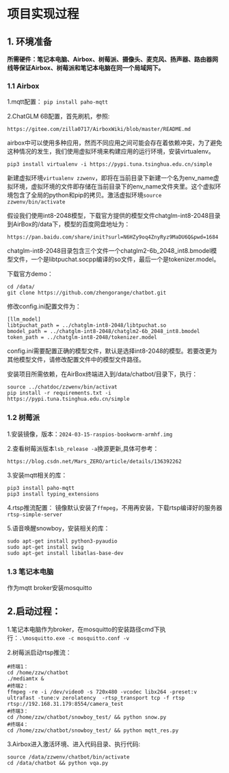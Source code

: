 # 项目实现过程

## 1. 环境准备
**所需硬件：笔记本电脑、Airbox、树莓派、摄像头、麦克风、扬声器、路由器网线等保证Airbox、树莓派和笔记本电脑在同一个局域网下。**
### 1.1 Airbox
1.mqtt配置：
`pip install paho-mqtt`

2.ChatGLM 6B配置，首先刷机，参照:
```
https://gitee.com/zilla0717/AirboxWiki/blob/master/README.md
```
airbox中可以使用多种应用，然而不同应用之间可能会存在着依赖冲突，为了避免这种情况的发生，我们使用虚拟环境来构建应用的运行环境，安装virtualenv。
```
pip3 install virtualenv -i https://pypi.tuna.tsinghua.edu.cn/simple
```
新建虚拟环境`virtualenv zzwenv`，即将在当前目录下新建一个名为env_name虚拟环境，虚拟环境的文件即存储在当前目录下的env_name文件夹里。这个虚拟环境包含了全局的python和pip的拷贝。激活虚拟环境`source zzwenv/bin/activate`

假设我们使用int8-2048模型，下载官方提供的模型文件chatglm-int8-2048目录到AirBox的/data下，模型的百度网盘地址为：
```
https://pan.baidu.com/share/init?surl=N6HZy9oq4ZnyRyz9MaDU6Q&pwd=1684
```

chatglm-int8-2048目录包含三个文件一个chatglm2-6b_2048_int8.bmodel模型文件，一个是libtpuchat.socpp编译的so文件，最后一个是tokenizer.model。

下载官方demo：
```
cd /data/
git clone https://github.com/zhengorange/chatbot.git
```
修改config.ini配置文件为：
```
[llm_model]
libtpuchat_path = ../chatglm-int8-2048/libtpuchat.so
bmodel_path = ../chatglm-int8-2048/chatglm2-6b_2048_int8.bmodel
token_path = ../chatglm-int8-2048/tokenizer.model
```
config.ini需要配置正确的模型文件，默认是选择int8-2048的模型。若要改更为其他模型文件，请修改配置文件中的模型文件路径。

安装项目所需依赖，在AirBox终端进入到/data/chatbot/目录下，执行：
```
source ../chatdoc/zzwenv/bin/activat
pip install -r requirements.txt -i https://pypi.tuna.tsinghua.edu.cn/simple
```


### 1.2 树莓派
1.安装镜像，版本：`2024-03-15-raspios-bookworm-armhf.img`

2.查看树莓派版本`lsb_release -a`换源更新,具体可参考：
```
https://blog.csdn.net/Mars_ZERO/article/details/136392262
```

3.安装mqtt相关的库：
```
pip3 install paho-mqtt
pip3 install typing_extensions
```

4.rtsp推流配置：
镜像默认安装了`ffmpeg`，不用再安装，下载rtsp编译好的服务器`rtsp-simple-server`

5.语音唤醒snowboy，安装相关的库：
```
sudo apt-get install python3-pyaudio
sudo apt-get install swig
sudo apt-get install libatlas-base-dev
```

### 1.3 笔记本电脑
作为mqtt broker安装mosquitto


## 2.启动过程：

1.笔记本电脑作为broker，在mosquitto的安装路径cmd下执行：`.\mosquitto.exe -c mosquitto.conf -v`

2.树莓派启动rtsp推流：
```
#终端1：
cd /home/zzw/chatbot
./mediamtx &
#终端2：
ffmpeg -re -i /dev/video0 -s 720x480 -vcodec libx264 -preset:v ultrafast -tune:v zerolatency  -rtsp_transport tcp -f rtsp rtsp://192.168.31.179:8554/camera_test
#终端3：
cd /home/zzw/chatbot/snowboy_test/ && python snow.py
#终端4：
cd /home/zzw/chatbot/snowboy_test/ && python mqtt_res.py
```

3.Airbox进入激活环境、进入代码目录、执行代码:

```
source /data/zzwenv/chatbot/bin/activate
cd /data/chatbot && python vqa.py
```

